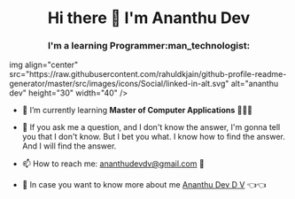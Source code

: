 <h1 align="center">  Hi there 👋 I'm Ananthu Dev

</h1>

<h3 align="center">  I'm a learning Programmer:man_technologist:
                     
</h3>

<p>
img align="center" src="https://raw.githubusercontent.com/rahuldkjain/github-profile-readme-generator/master/src/images/icons/Social/linked-in-alt.svg" alt="ananthu dev" height="30" width="40" /></a>
</p>

- 🌱 I’m currently learning **Master of Computer Applications** 🏫👨‍🎓

- 💬 If you ask me a question, and I don't know the answer, I'm gonna tell you that I don't know. But I bet you what. I know how to find the answer. And I will find the answer.


- 📫 How to reach me:  ananthudevdv@gmail.com :incoming_envelope:

- 🤔 In case you want to know more about me [Ananthu Dev D V](https://github.com/ananthudev) :point_left::point_left:


